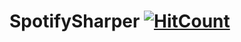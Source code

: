 # SpotifySharper [![HitCount](http://hits.dwyl.io/uta-org/SpotifySharper.svg)](http://hits.dwyl.io/uta-org/SpotifySharper)
